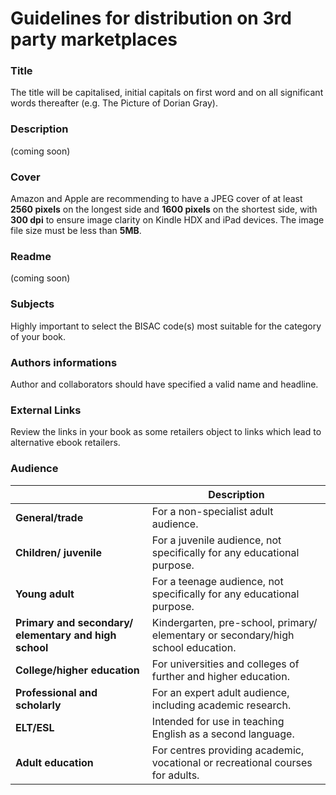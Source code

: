 # Guidelines for distribution on 3rd party marketplaces

### Title

The title will be capitalised, initial capitals on first word and on all significant words thereafter (e.g. The Picture of Dorian Gray).

### Description

(coming soon)

### Cover

Amazon and Apple are recommending to have a JPEG cover of at least **2560 pixels** on the longest side and **1600 pixels** on the shortest side, with **300 dpi** to ensure image clarity on Kindle HDX and iPad devices. The image file size must be less than **5MB**. 

### Readme

(coming soon)

### Subjects

Highly important to select the BISAC code(s) most suitable for the category of your book.

### Authors informations

Author and collaborators should have specified a valid name and headline.

### External Links

Review the links in your book as some retailers object to links which lead to alternative ebook retailers.

### Audience

|   | Description |
| -- | -- |
| **General/trade** | For a non-specialist adult audience. |
| **Children/ juvenile** | For a juvenile audience, not specifically for any educational purpose. |
| **Young adult** | For a teenage audience, not specifically for any educational purpose. |
| **Primary and secondary/ elementary and high school** | Kindergarten, pre-school, primary/ elementary or secondary/high school education. |
| **College/higher education** | For universities and colleges of further and higher education. |
| **Professional and scholarly** | For an expert adult audience, including academic research. |
| **ELT/ESL** | Intended for use in teaching English as a second language. |
| **Adult education** | For centres providing academic, vocational or recreational courses for adults. |
